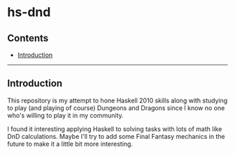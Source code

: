 # hs-dnd

## Contents

* [Introduction](#introduction)

* * *

## Introduction

This repository is my attempt to hone Haskell 2010 skills along with
studying to play (and playing of course) Dungeons and Dragons since I
know no one who's willing to play it in my community.

I found it interesting applying Haskell to solving tasks with lots of
math like DnD calculations. Maybe I'll try to add some Final Fantasy
mechanics in the future to make it a little bit more interesting.

